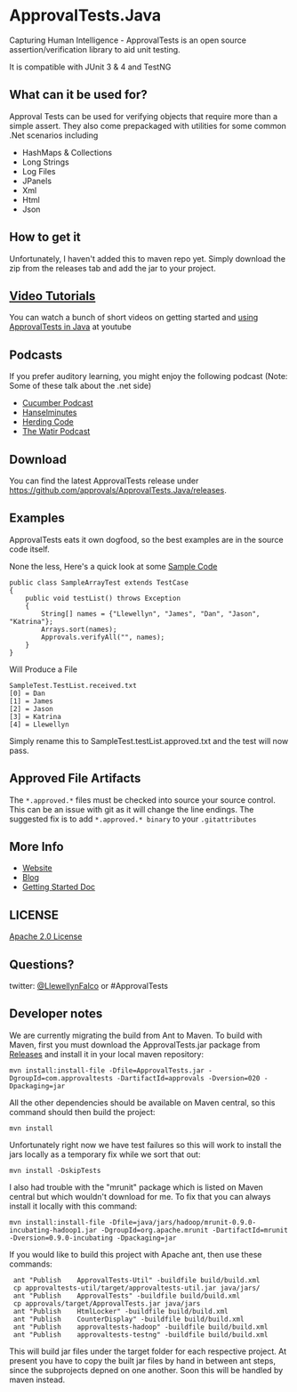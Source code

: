 ApprovalTests.Java
==================
Capturing Human Intelligence - ApprovalTests is an open source assertion/verification library to aid unit testing.

It is compatible with JUnit 3 & 4 and TestNG

What can it be used for?
---

Approval Tests can be used for verifying objects that require more than a simple assert. They also come prepackaged with utilities for some common .Net scenarios including


- HashMaps & Collections
- Long Strings
- Log Files
- JPanels
- Xml
- Html
- Json

How to get it
---
Unfortunately, I haven't added this to maven repo yet. Simply download the zip from the releases tab and add the jar to your project.


[Video Tutorials](http://www.youtube.com/playlist?list=PLFBA98F47156EFAA9&feature=view_all)
---

You can watch a bunch of short videos on getting started and [using ApprovalTests in Java](http://www.youtube.com/playlist?list=PLFBA98F47156EFAA9&feature=view_all) at youtube

Podcasts
---
If you prefer auditory learning, you might enjoy the following podcast (Note: Some of these talk about the .net side)

- [Cucumber Podcast](https://cucumber.io/blog/2017/01/26/approval-testing)
- [Hanselminutes](http://www.hanselminutes.com/360/approval-tests-with-llewellyn-falco)
- [Herding Code](http://www.developerfusion.com/media/122649/herding-code-117-llewellyn-falcon-on-approval-tests/)
- [The Watir Podcast](http://watirpodcast.com/podcast-53/)


Download
---
You can find the latest ApprovalTests release under https://github.com/approvals/ApprovalTests.Java/releases.


Examples
---
ApprovalTests eats it own dogfood, so the best examples are in the source code itself.

None the less,  Here's a quick look at some
[Sample Code](https://github.com/approvals/ApprovalTests.Java/blob/master/java/org/approvaltests/tests/demos/SampleArrayTest.java)

	public class SampleArrayTest extends TestCase
	{
		public void testList() throws Exception
		{
			String[] names = {"Llewellyn", "James", "Dan", "Jason", "Katrina"};
			Arrays.sort(names);
			Approvals.verifyAll("", names);
		}
	}

Will Produce a File

    SampleTest.TestList.received.txt
    [0] = Dan
    [1] = James
    [2] = Jason
    [3] = Katrina
    [4] = Llewellyn

Simply rename this to SampleTest.testList.approved.txt and the test will now pass.

Approved File Artifacts
---

The `*.approved.*` files must be checked into source your source control. This can be an issue with git as it will change the line endings.
The suggested fix is to add
`*.approved.* binary` to your `.gitattributes`

More Info
---

- [Website](http://approvaltests.sourceforge.net/)
- [Blog](http://blog.approvaltests.com/)
- [Getting Started Doc](https://github.com/approvals/ApprovalTests.Java/blob/master/build/resources/approval_tests/documentation/ApprovalTests%20-%20GettingStarted.md)


## LICENSE
[Apache 2.0 License](https://github.com/SignalR/SignalR/blob/master/LICENSE.md)


Questions?
---

twitter: [@LlewellynFalco](https://twitter.com/#!/llewellynfalco) or #ApprovalTests

Developer notes
----------------

We are currently migrating the build from Ant to Maven. To build with Maven, first you must download the ApprovalTests.jar package from 
[Releases](https://github.com/approvals/ApprovalTests.Java/releases) and install it in your local maven repository:

	mvn install:install-file -Dfile=ApprovalTests.jar -DgroupId=com.approvaltests -DartifactId=approvals -Dversion=020 -Dpackaging=jar

All the other dependencies should be available on Maven central, so this command should then build the project:

	mvn install

Unfortunately right now we have test failures so this will work to install the jars locally as a temporary fix while we sort that out:

	mvn install -DskipTests

I also had trouble with the "mrunit" package which is listed on Maven central but which wouldn't download for me. To fix that you can always install it locally with this command:

	mvn install:install-file -Dfile=java/jars/hadoop/mrunit-0.9.0-incubating-hadoop1.jar -DgroupId=org.apache.mrunit -DartifactId=mrunit -Dversion=0.9.0-incubating -Dpackaging=jar


If you would like to build this project with Apache ant,
then use these commands:

     ant "Publish    ApprovalTests-Util" -buildfile build/build.xml
     cp approvaltests-util/target/approvaltests-util.jar java/jars/
     ant "Publish    ApprovalTests" -buildfile build/build.xml
     cp approvals/target/ApprovalTests.jar java/jars
     ant "Publish    HtmlLocker" -buildfile build/build.xml
     ant "Publish    CounterDisplay" -buildfile build/build.xml
     ant "Publish    approvaltests-hadoop" -buildfile build/build.xml
     ant "Publish    approvaltests-testng" -buildfile build/build.xml

This will build jar files under the target folder for each respective project. At present you have to 
copy the built jar files by hand in between ant steps, since the subprojects depned on one another.
Soon this will be handled by maven instead.

